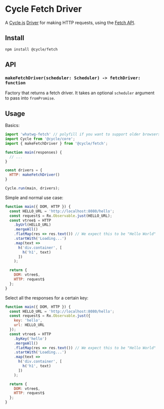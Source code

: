 # Cycle Fetch Driver

A [Cycle.js](http://cycle.js.org) [Driver](http://cycle.js.org/drivers.html) for making HTTP requests, using the [Fetch API](https://fetch.spec.whatwg.org/).

## Install

```sh
npm install @cycle/fetch
```

## API

### ```makeFetchDriver(scheduler: Scheduler) -> fetchDriver: function```

Factory that returns a fetch driver. It takes an optional ```scheduler``` argument to pass into ```fromPromise```.

## Usage

Basics:

```js
import 'whatwg-fetch' // polyfill if you want to support older browsers
import Cycle from '@cycle/core';
import { makeFetchDriver } from '@cycle/fetch';

function main(responses) {
  // ...
}

const drivers = {
  HTTP: makeFetchDriver()
}

Cycle.run(main, drivers);
```

Simple and normal use case:

```js
function main({ DOM, HTTP }) {
  const HELLO_URL = 'http://localhost:8080/hello';
  const request$ = Rx.Observable.just(HELLO_URL);
  const vtree$ = HTTP
    .byUrl(HELLO_URL)
    .mergeAll()
    .flatMap(res => res.text()) // We expect this to be "Hello World"
    .startWith('Loading...')
    .map(text =>
      h('div.container', [
        h('h1', text)
      ])
    );

  return {
    DOM: vtree$,
    HTTP: request$
  };
}
```

Select all the responses for a certain key:

```js
function main({ DOM, HTTP }) {
  const HELLO_URL = 'http://localhost:8080/hello';
  const request$ = Rx.Observable.just({
    key: 'hello',
    url: HELLO_URL
  });
  const vtree$ = HTTP
    .byKey('hello')
    .mergeAll()
    .flatMap(res => res.text()) // We expect this to be "Hello World"
    .startWith('Loading...')
    .map(text =>
      h('div.container', [
        h('h1', text)
      ])
    );

  return {
    DOM: vtree$,
    HTTP: request$
  };
}
```
